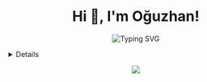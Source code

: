 <h1 align="center">Hi 👋, I'm Oğuzhan!</h1>

<p align="center">
    <img src="https://readme-typing-svg.herokuapp.com?color=%2336BCF7&lines=Self-taught+Fullstack+Developer;8+years+of+programming+experience;Student+at+Marmara+University;Low-level+enthusiast;An+AI+practitioner&center=true&width=500&height=50" alt="Typing SVG"><br>
    <!--I mean I don't even use it so, might as well remove it. <a href="https://leetcode.com/OguzhanUmutlu">
        <img src="https://img.shields.io/badge/LeetCode-black?style=for-the-badge&logo=LeetCode" alt="LeetCode">
    </a>-->
</p>

<details>
<p align="center">
  <a href="https://github.com/OguzhanUmutlu">
    <img src="https://github-profile-summary-cards.vercel.app/api/cards/profile-details?username=OguzhanUmutlu&theme=transparent" />
  </a>
  <a href="https://github.com/OguzhanUmutlu">
    <img src="https://github-readme-streak-stats.herokuapp.com/?user=OguzhanUmutlu&hide_border=true&card_width=338&theme=transparent" />
  </a>
  <a href="https://github.com/OguzhanUmutlu">
    <img src="https://github-profile-summary-cards.vercel.app/api/cards/stats?username=OguzhanUmutlu&theme=transparent" />
  </a><!--<br>
  <a href="https://github.com/OguzhanUmutlu">
    <img src="https://github-readme-stats.vercel.app/api/top-langs/?username=OguzhanUmutlu&langs_count=10&hide=jupyter%20notebook,vim%20script,cmake,makefile,batchfile,emacs%20lisp,css,html&hide-border=true&background=transparent" />
  </a>-->
</p>
</details>

<p align="center">
  <a href="https://github.com/OguzhanUmutlu">
    <img src="https://komarev.com/ghpvc/?username=OguzhanUmutlu&color=blue&style=for-the-badge)" />
  </a>
</p>
